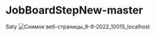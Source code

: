 # JobBoardStepNew-master
Saty
![Снимок веб-страницы_9-9-2022_10015_localhost](https://user-images.githubusercontent.com/102501272/189328304-46908c15-3753-4ff1-b357-597a5873bec2.jpeg)
